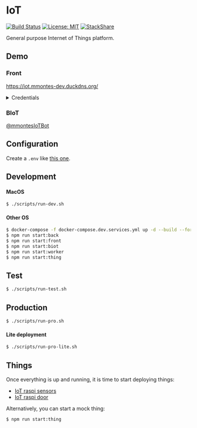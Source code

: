# IoT
[![Build Status](https://travis-ci.org/mmontes11/iot.svg?branch=develop)](https://travis-ci.org/mmontes11/iot)
[![License: MIT](https://img.shields.io/badge/License-MIT-yellow.svg)](https://opensource.org/licenses/MIT)
[![StackShare](https://img.shields.io/badge/tech-stack-0690fa.svg?style=flat)](https://stackshare.io/mmontes11/iot)

General purpose Internet of Things platform.

## Demo

### Front

https://iot.mmontes-dev.duckdns.org/
<details>
  <summary>Credentials</summary>
  <p>
  
  Username: `demo`
  
  Password: `demoIoT$`
  
  </p>
</details>

### BIoT

[@mmontesIoTBot](https://t.me/mmontesIoTBot)

## Configuration

Create a `.env` like [this one](./.env.example).

## Development

#### MacOS
```bash
$ ./scripts/run-dev.sh
```

#### Other OS
```bash
$ docker-compose -f docker-compose.dev.services.yml up -d --build --force-recreate
$ npm run start:back
$ npm run start:front
$ npm run start:biot
$ npm run start:worker
$ npm run start:thing
```

## Test

```bash
$ ./scripts/run-test.sh
```

## Production

```bash
$ ./scripts/run-pro.sh
```

#### Lite deployment
```bash
$ ./scripts/run-pro-lite.sh
```

## Things

Once everything is up and running, it is time to start deploying things:
- [IoT raspi sensors](https://github.com/mmontes11/iot-raspi-sensors)
- [IoT raspi door](https://github.com/mmontes11/iot-raspi-door)

Alternatively, you can start a mock thing:

```bash
$ npm run start:thing
```
